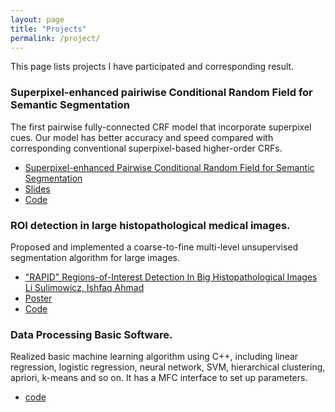```yaml
---
layout: page
title: "Projects"
permalink: /project/
---
```

This page lists projects I have participated and corresponding result.
### Superpixel-enhanced pairiwise Conditional Random Field for Semantic Segmentation
<!---![sp-pairwise CRF](http://github.com/liyin2015/liyin2015.github.io/blob/master/images/process.png)--->
The first pairwise fully-connected CRF model that incorporate superpixel cues. Our model has better accuracy and speed compared with corresponding conventional superpixel-based higher-order CRFs.
- [Superpixel-enhanced Pairwise Conditional Random Field for Semantic Segmentation](https://arxiv.org/abs/1805.11737)
- [Slides](https://github.com/liyin2015/liyin2015.github.io/blob/master/images/LiSulimowicz_Sp_CRF.pptx)
- [Code](https://github.com/liyin2015/superpixel_crfasrnn)

### ROI detection in large histopathological medical images.
<!---![multi-stage segmentation](http://github.com/liyin2015/liyin2015.github.io/blob/master/images/multi.png)--->
Proposed and implemented a coarse-to-fine multi-level unsupervised segmentation algorithm for large images. 
- ["RAPID" Regions-of-Interest Detection In Big Histopathological Images
Li Sulimowicz, Ishfaq Ahmad](https://arxiv.org/abs/1704.02083)
- [Poster](https://github.com/liyin2015/liyin2015.github.io/blob/master/images/conference_poster_3.pdf)
- [Code]()

### Data Processing Basic Software.
Realized basic machine learning algorithm using C++, including linear regression, logistic regression, neural network, SVM, hierarchical clustering, apriori, k-means and so on. It has a MFC interface to set up parameters. 
- [code](https://github.com/liyin2015/DataProc) 
